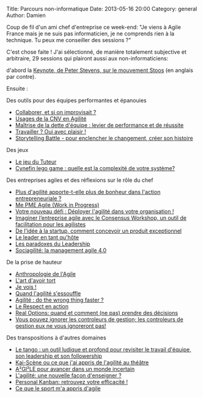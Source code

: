 Title: Parcours non-informatique
Date: 2013-05-16 20:00
Category: general
Author: Damien

Coup de fil d'un ami chef d'entreprise ce week-end: "Je viens à Agile France mais je ne suis pas informaticien, je ne comprends rien à la technique. Tu peux me conseiller des sessions ?"

C'est chose faite ! J'ai sélectionné, de manière totalement subjective et arbitraire, 29 sessions qui plairont aussi aux non-informaticiens: 

d'abord la [Keynote, de Peter Stevens, sur le mouvement Stoos][0] (en anglais par contre).

Ensuite : 

Des outils pour des équipes performantes et épanouies
- [Collaborer, et si on improvisait ?][17]
- [Usages de la CNV en Agilité][26]
- [Maîtrise de la dette d'équipe : levier de performance et de réussite][19]
- [Travailler ? Oui avec plaisir !][20]
- [Storytelling Battle - pour enclencher le changement, créer son histoire][2]

Des jeux
- [Le jeu du Tuteur][8]
- [Cynefin lego game : quelle est la complexité de votre système?][10]

Des entreprises agiles et des réflexions sur le rôle du chef
- [Plus d'agilité apporte-t-elle plus de bonheur dans l'action entrepreneuriale ?][5]
- [Me PME Agile (Work in Progress)][12]
- [Votre nouveau défi : Déployer l'agilité dans votre organisation !][28]
- [Imaginer l’entreprise agile avec le Consensus Workshop, un outil de facilitation pour les agilistes][7]
- [De l'idée à la startup, comment concevoir un produit exceptionnel][1]
- [Le leader en tant qu'hôte][4]
- [Les paradoxes du Leadership][23]
- [Sociagilité: la management agile 4.0][13]

De la prise de hauteur 
- [Anthropologie de l'Agile][16]
- [L'art d'avoir tort][24]
- [Je vois !][29]
- [Quand l'agilité s'essouffle][21]
- [Agilité : do the wrong thing faster ?][3]
- [Le Respect en action][11]
- [Real Options: quand et comment (ne pas) prendre des décisions][14]
- [Vous pouvez ignorer les controleurs de gestion; les controleurs de gestion eux ne vous ignoreront pas!][15]

Des transpositions à d'autres domaines
- [Le tango : un outil ludique et profond pour revisiter le travail d'équipe, son leadership et son followership][9]
- [Kai-Scène ou ce que j'ai appris de l'agilité au théâtre][22]
- [A²GI²LE pour avancer dans un monde incertain][25]
- [L'agilité: une nouvelle façon d'enseigner ?][18]
- [Personal Kanban: retrouvez votre efficacité !][6]
- [Ce que le sport m'a appris d'agile][27]


[0]: http://www.conference-agile.fr/sessions/from-value-to-values-why-management-has-to-change-and-how-it-is-inspiring-the-solution.html
[1]: http://www.conference-agile.fr/sessions/de-lidee-a-la-startup-comment-concevoir-un-produit-exceptionnel.html
[2]: http://www.conference-agile.fr/sessions/storytelling-battle-pour-enclencher-le-changement-creer-son-histoire.html
[3]: http://www.conference-agile.fr/sessions/agilite-do-the-wrong-thing-faster.html
[4]: http://www.conference-agile.fr/sessions/leader-en-tant-quhote.html
[5]: http://www.conference-agile.fr/sessions/plus-dagilite-apporte-t-elle-plus-de-bonheur-dans-laction-entrepreneuriale.html
[6]: http://www.conference-agile.fr/sessions/personal-kanban-retrouvez-votre-efficacite.html
[7]: http://www.conference-agile.fr/sessions/imaginer-lentreprise-agile-avec-le-consensus-workshop-un-outil-de-facilitation-pour-les-agilistes.html
[8]: http://www.conference-agile.fr/sessions/le-tuteur.html
[9]: http://www.conference-agile.fr/sessions/le-tango-un-outil-ludique-et-profond-pour-revisiter-le-travail-dequipe-son-leadership-et-son-followership.html
[10]: http://www.conference-agile.fr/sessions/cynefin-lego-game-quelle-est-la-complexite-de-votre-systeme.html
[11]: http://www.conference-agile.fr/sessions/le-respect-en-action.html
[12]: http://www.conference-agile.fr/sessions/ma-pme-agile-work-in-progress.html
[13]: http://www.conference-agile.fr/sessions/sociagilite-le-management-agile-40.html
[14]: http://www.conference-agile.fr/sessions/real-options-quand-et-comment-ne-pas-prendre-des-decisions.html
[15]: http://www.conference-agile.fr/sessions/vous-pouvez-ignorer-les-controleurs-de-gestion-les-controleurs-de-gestion-eux-ne-vous-ignoreront-pas.html
[16]: http://www.conference-agile.fr/sessions/anthropologie-de-lagile.html
[17]: http://www.conference-agile.fr/sessions/collaborer-et-si-on-improvisait.html
[18]: http://www.conference-agile.fr/sessions/lagilite-une-nouvelle-facon-denseigner.html
[19]: http://www.conference-agile.fr/sessions/maitrise-de-la-dette-dequipe-levier-de-performance-et-de-reussite.html
[20]: http://www.conference-agile.fr/sessions/travailler-oui-avec-plaisir.html
[21]: http://www.conference-agile.fr/sessions/quand-lagilite-sessouffle.html
[22]: http://www.conference-agile.fr/sessions/kai-scene-ou-ce-que-jai-appris-de-lagilite-au-theatre.html
[23]: http://www.conference-agile.fr/sessions/les-paradoxes-du-leadership.html
[24]: http://www.conference-agile.fr/sessions/lart-davoir-tort.html
[25]: http://www.conference-agile.fr/sessions/a2gi2le-pour-avancer-dans-un-monde-incertain.html
[26]: http://www.conference-agile.fr/sessions/usages-de-la-cnv-en-agilite.html
[27]: http://www.conference-agile.fr/sessions/ce-que-le-sport-ma-appris-dagile.html
[28]: http://www.conference-agile.fr/sessions/votre-nouveau-defi-deployer-lagilite-dans-votre-organisation.html
[29]: http://www.conference-agile.fr/sessions/je-vois-ou-comment-la-visualisation-non-conventionnelle-contribue-a-des-projets-agiles.html
